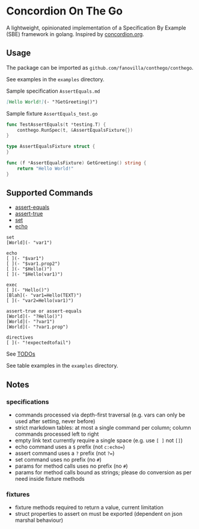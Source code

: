 # Concordion On The Go

A lightweight, opinionated implementation of a Specification By Example (SBE) framework in golang.
Inspired by [concordion.org](https://concordion.org).

## Usage

The package can be imported as `github.com/fanovilla/conthego/conthego`.

See examples in the `examples` directory.

Sample specification `AssertEquals.md`
```markdown
[Hello World!](- "?GetGreeting()")
```

Sample fixture `AssertEquals_test.go`
```go
func TestAssertEquals(t *testing.T) {
    conthego.RunSpec(t, &AssertEqualsFixture{})
}

type AssertEqualsFixture struct {
}

func (f *AssertEqualsFixture) GetGreeting() string {
    return "Hello World!"
}
```

## Supported Commands

* [assert-equals](examples/AssertEquals.md)
* [assert-true](examples/AssertTrue.md)
* [set](examples/SetAndEcho.md)
* [echo](examples/SetAndEcho.md)

```
set
[World](- "var1")

echo
[ ](- "$var1")
[ ](- "$var1.prop2")
[ ](- "$Hello()")
[ ](- "$Hello(var1)")

exec
[ ](- "Hello()")
[Blah](- "var1=Hello(TEXT)")
[ ](- "var2=Hello(var1)")

assert-true or assert-equals
[World](- "?Hello()")
[World](- "?var1")
[World](- "?var1.prop")

directives
[ ](- "!expectedtofail")

```

See [TODOs](TODO.md)

See table examples in the `examples` directory.


## Notes

### specifications
* commands processed via depth-first traversal (e.g. vars can only be used after setting, never before)
* strict markdown tables: at most a single command per column; column commands processed left to right
* empty link text currently require a single space (e.g. use `[ ]` not `[]`)
* echo command uses a `$` prefix (not `c:echo=`)
* assert command uses a `?` prefix (not `?=`)
* set command uses no prefix (no `#`)
* params for method calls uses no prefix (no `#`)
* params for method calls bound as strings; please do conversion as per need inside fixture methods

### fixtures
* fixture methods required to return a value, current limitation
* struct properties to assert on must be exported (dependent on json marshal behaviour)